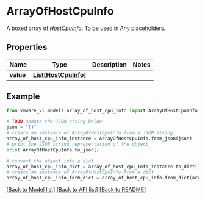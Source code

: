 # ArrayOfHostCpuInfo

A boxed array of *HostCpuInfo*. To be used in *Any* placeholders. 

## Properties
Name | Type | Description | Notes
------------ | ------------- | ------------- | -------------
**value** | [**List[HostCpuInfo]**](HostCpuInfo.md) |  | 

## Example

```python
from vmware_vi.models.array_of_host_cpu_info import ArrayOfHostCpuInfo

# TODO update the JSON string below
json = "{}"
# create an instance of ArrayOfHostCpuInfo from a JSON string
array_of_host_cpu_info_instance = ArrayOfHostCpuInfo.from_json(json)
# print the JSON string representation of the object
print ArrayOfHostCpuInfo.to_json()

# convert the object into a dict
array_of_host_cpu_info_dict = array_of_host_cpu_info_instance.to_dict()
# create an instance of ArrayOfHostCpuInfo from a dict
array_of_host_cpu_info_form_dict = array_of_host_cpu_info.from_dict(array_of_host_cpu_info_dict)
```
[[Back to Model list]](../README.md#documentation-for-models) [[Back to API list]](../README.md#documentation-for-api-endpoints) [[Back to README]](../README.md)


